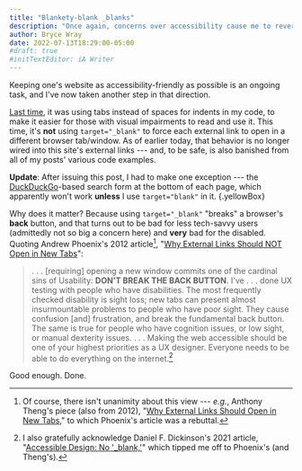 ```yaml
---
title: "Blankety-blank _blanks"
description: "Once again, concerns over accessibility cause me to reverse one of this website’s oldest defaults."
author: Bryce Wray
date: 2022-07-13T18:29:00-05:00
#draft: true
#initTextEditor: iA Writer
---
```


Keeping one's website as accessibility-friendly as possible is an ongoing task, and I've now taken another step in that direction.

[Last time](/posts/2022/06/accessibility-argument-tabs-spaces/), it was using tabs instead of spaces for indents in my code, to make it easier for those with visual impairments to read and use it. This time, it's **not** using `target="_blank"` to force each external link to open in a different browser tab/window. As of earlier today, that behavior is no longer wired into this site's external links --- and, to be safe, is also banished from all of my posts' various code examples.

**Update**: After issuing this post, I had to make one exception --- the [DuckDuckGo](https://duckduckgo.com)-based search form at the bottom of each page, which apparently won't work **unless** I use `target="blank"` in it.
{.yellowBox}

Why does it matter? Because using `target="_blank"` "breaks" a browser's **back** button, and that turns out to be bad for less tech-savvy users (admittedly not so big a concern here) and **very** bad for the disabled. Quoting Andrew Phoenix's 2012 article[^rebuttal], "[Why External Links Should NOT Open in New Tabs](https://aphoenix.ca/blog/why-external-links-should-not-open-in-new-tabs/)":

[^rebuttal]: Of course, there isn't unanimity about this view --- *e.g.*, Anthony Theng's piece (also from 2012), "[Why External Links Should Open in New Tabs](https://uxmovement.com/navigation/why-external-links-should-open-in-new-tabs/)," to which Phoenix's article was a rebuttal.

> . . . [requiring] opening a new window commits one of the cardinal sins of Usability: **DON'T BREAK THE BACK BUTTON**. I've . . . done UX testing with people who have disabilities. The most frequently checked disability is sight loss; new tabs can present almost insurmountable problems to people who have poor sight. They cause confusion [and] frustration, and break the fundamental back button. The same is true for people who have cognition issues, or low sight, or manual dexterity issues. . . . Making the web accessible should be one of your highest priorities as a UX designer. Everyone needs to be able to do everything on the internet.[^Dickinson]

[^Dickinson]: I also gratefully acknowledge Daniel F. Dickinson's 2021 article, "[Accessible Design: No '_blank,'](https://wildtechgarden.ca/blog/accessible-design-no-blank/)" which tipped me off to Phoenix's (and Theng's).

Good enough. Done.
